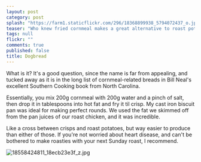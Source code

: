 ```yaml
---
layout: post
category: post
splash: "https://farm1.staticflickr.com/296/18368899938_5794072437_o.jpg"
teaser: "Who knew fried cornmeal makes a great alternative to roast potatoes?"
tags: null
flickr: ""
comments: true
published: false
title: Dogbread
---
```


What is it? It's a good question, since the name is far from appealing, and tucked away as it is in the long list of cornmeal-related breads in Bill Neal's excellent Southern Cooking book from North Carolina.

Essentially, you mix 200g cornmeal with 200g water and a pinch of salt, then drop it in tablespoons into hot fat and fry it til crisp. My cast iron biscuit pan was ideal for making perfect rounds. We used the fat we skimmed off from the pan juices of our roast chicken, and it was incredible. 

Like a cross between crisps and roast potatoes, but way easier to produce than either of those. If you're not worried about heart disease, and can't be bothered to make roasties with your next Sunday roast, I recommend.

![18558424811_18ecb23e3f_z.jpg]({{site.baseurl}}/media/18558424811_18ecb23e3f_z.jpg)


